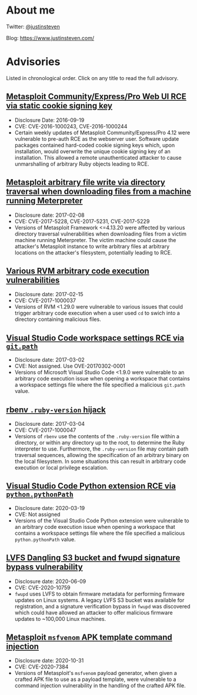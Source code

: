 # About me

Twitter: [@justinsteven](https://twitter.com/justinsteven)

Blog: <https://www.justinsteven.com/>

# Advisories

Listed in chronological order. Click on any title to read the full advisory.

## [Metasploit Community/Express/Pro Web UI RCE via static cookie signing key](2016_metasploit_rce_static_key_deserialization.md)

* Disclosure Date: 2016-09-19
* CVE: CVE-2016-1000243, CVE-2016-1000244
* Certain weekly updates of Metasploit Community/Express/Pro 4.12 were vulnerable to pre-auth RCE as the webserver user. Software update packages contained hard-coded cookie signing keys which, upon installation, would overwrite the unique cookie signing key of an installation. This allowed a remote unauthenticated attacker to cause unmarshalling of arbitrary Ruby objects leading to RCE.

## [Metasploit arbitrary file write via directory traversal when downloading files from a machine running Meterpreter](2017_metasploit_meterpreter_dir_traversal_bugs.md)

* Disclosure date: 2017-02-08
* CVE: CVE-2017-5228, CVE-2017-5231, CVE-2017-5229
* Versions of Metasploit Framework <=4.13.20 were affected by various directory traversal vulnerabilities when downloading files from a victim machine running Meterpreter. The victim machine could cause the attacker's Metasploit instance to write arbitrary files at arbitrary locations on the attacker's filesystem, potentially leading to RCE.

## [Various RVM arbitrary code execution vulnerabilities](2017_rvm_cd_command_execution.md)

* Disclosure date: 2017-02-15
* CVE: CVE-2017-1000037
* Versions of RVM <1.29.0 were vulnerable to various issues that could trigger arbitrary code execution when a user used `cd` to swich into a directory containing malicious files.

## [Visual Studio Code workspace settings RCE via `git.path`](2017_visual_studio_code_workspace_settings_code_execution.md)

* Disclosure date: 2017-03-02
* CVE: Not assigned. Use OVE-20170302-0001
* Versions of Microsoft Visual Studio Code <1.9.0 were vulnerable to an arbitrary code execution issue when opening a workspace that contains a workspace settings file where the file specified a malicious `git.path` value.

## [rbenv `.ruby-version` hijack](2017_rbenv_ruby_version_directory_traversal.md)

* Disclosure date: 2017-03-04
* CVE: CVE-2017-1000047
* Versions of `rbenv` use the contents of the `.ruby-version` file within a directory, or within any directory up to the root, to determine the Ruby interpreter to use. Furthermore, the `.ruby-version` file may contain path traversal sequences, allowing the specification of an arbitrary binary on the local filesystem. In some situations this can result in arbitrary code execution or local privilege escalation.

## [Visual Studio Code Python extension RCE via `python.pythonPath`](2020_visual_studio_code_python_pythonpath_code_execution.md)

* Disclosure date: 2020-03-19
* CVE: Not assigned
* Versions of the Visual Studio Code Python extension were vulnerable to an arbitrary code execution issue when opening a workspace that contains a workspace settings file where the file specified a malicious `python.pythonPath` value.

## [LVFS Dangling S3 bucket and fwupd signature bypass vulnerability](2020_fwupd_dangling_s3_bucket_and_CVE-2020-10759_signature_verification_bypass.md)

* Disclosure date: 2020-06-09
* CVE: CVE-2020-10759
* `fwupd` uses LVFS to obtain firmware metadata for performing firmware updates on Linux systems. A legacy LVFS S3 bucket was available for registration, and a signature verification bypass in `fwupd` was discovered which could have allowed an attacker to offer malicious firmware updates to ~100,000 Linux machines.

## [Metasploit `msfvenom` APK template command injection](2020_metasploit_msfvenom_apk_template_cmdi.md)

* Disclosure date: 2020-10-31
* CVE: CVE-2020-7384
* Versions of Metasploit's `msfvenom` payload generator, when given a crafted APK file to use as a payload template, were vulnerable to a command injection vulnerability in the handling of the crafted APK file.